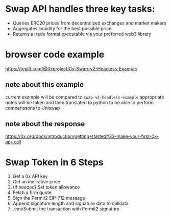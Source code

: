 # Swap API handles three key tasks:

- Queries ERC20 prices from decentralized exchanges and market makers
- Aggregates liquidity for the best possible price
- Returns a trade format executable via your preferred web3 library

# browser code example

https://replit.com/@0xproject/0x-Swap-v2-Headless-Example

## note about this example

current example will be compared to `swap-v2-headless-example`
appropriate notes will be taken and then translated to python to be able to perform comparissons to Uniswap

## note about the response

https://0x.org/docs/introduction/getting-started#33-make-your-first-0x-api-call

# Swap Token in 6 Steps

1. Get a 0x API key
2. Get an indicative price
3. (If needed) Set token allowance
4. Fetch a firm quote
5. Sign the Permit2 EIP-712 message
6. Append signature length and signature data to calldata
7. .emvSubmit the transaction with Permit2 signature
